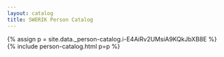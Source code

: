 ```yaml
---
layout: catalog
title: SWERIK Person Catalog
---
```

{% assign p = site.data._person-catalog.i-E4AiRv2UMsiA9KQkJbXB8E %}
{% include person-catalog.html p=p %}

